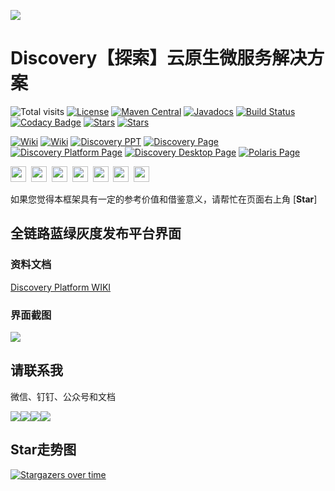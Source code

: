 ![](https://nepxion.github.io/Discovery/docs/discovery-doc/Banner.png)

# Discovery【探索】云原生微服务解决方案
![Total visits](https://visitor-badge.laobi.icu/badge?page_id=Nepxion&title=total%20visits)  [![License](https://img.shields.io/badge/License-Apache%202.0-blue.svg?label=license)](https://github.com/Nepxion/Discovery/blob/6.x.x/LICENSE)  [![Maven Central](https://img.shields.io/maven-central/v/com.nepxion/discovery.svg?label=maven)](https://search.maven.org/artifact/com.nepxion/discovery)  [![Javadocs](http://www.javadoc.io/badge/com.nepxion/discovery-plugin-framework-starter.svg)](http://www.javadoc.io/doc/com.nepxion/discovery-plugin-framework-starter)  [![Build Status](https://github.com/Nepxion/Discovery/workflows/build/badge.svg)](https://github.com/Nepxion/Discovery/actions)  [![Codacy Badge](https://app.codacy.com/project/badge/Grade/5c42eb719ef64def9cad773abd877e8b)](https://www.codacy.com/gh/Nepxion/Discovery/dashboard?utm_source=github.com&amp;utm_medium=referral&amp;utm_content=Nepxion/Discovery&amp;utm_campaign=Badge_Grade)  [![Stars](https://img.shields.io/github/stars/Nepxion/Discovery.svg?label=Stars&style=flat&logo=GitHub)](https://github.com/Nepxion/Discovery/stargazers)  [![Stars](https://gitee.com/Nepxion/Discovery/badge/star.svg?theme=gvp)](https://gitee.com/Nepxion/Discovery/stargazers)

[![Wiki](https://badgen.net/badge/icon/wiki?icon=wiki&label=GitHub)](https://github.com/Nepxion/Discovery/wiki)  [![Wiki](https://badgen.net/badge/icon/wiki?icon=wiki&label=Gitee)](https://gitee.com/nepxion/Discovery/wikis/pages?sort_id=3993615&doc_id=1124387)  [![Discovery PPT](https://img.shields.io/badge/Discovery%20-ppt-brightgreen?logo=Microsoft%20PowerPoint)](https://nepxion.github.io/Discovery/docs/link-doc/discovery-ppt.html)  [![Discovery Page](https://img.shields.io/badge/Discovery%20-page-brightgreen?logo=Microsoft%20Edge)](https://nepxion.github.io/Discovery/)  [![Discovery Platform Page](https://img.shields.io/badge/Discovery%20Platform%20-page-brightgreen?logo=Microsoft%20Edge)](https://nepxion.github.io/DiscoveryPlatform)  [![Discovery Desktop Page](https://img.shields.io/badge/Discovery%20Desktop%20-page-brightgreen?logo=Microsoft%20Edge)](https://nepxion.github.io/DiscoveryDesktop)  [![Polaris Page](https://img.shields.io/badge/Polaris%20-page-brightgreen?logo=Microsoft%20Edge)](https://polaris-paas.github.io/polaris-wiki)

<a href="https://github.com/Nepxion" tppabs="#" target="_blank"><img width="25" height="25" src="https://nepxion.github.io/Discovery/docs/icon-doc/github.png"></a>&nbsp;  <a href="https://gitee.com/Nepxion" tppabs="#" target="_blank"><img width="25" height="25" src="https://nepxion.github.io/Discovery/docs/icon-doc/gitee.png"></a>&nbsp;  <a href="https://search.maven.org/search?q=g:com.nepxion" tppabs="#" target="_blank"><img width="25" height="25" src="https://nepxion.github.io/Discovery/docs/icon-doc/maven.png"></a>&nbsp;  <a href="https://nepxion.github.io/Discovery/docs/contact-doc/wechat.jpg" tppabs="#" target="_blank"><img width="25" height="25" src="https://nepxion.github.io/Discovery/docs/icon-doc/wechat.png"></a>&nbsp;  <a href="https://nepxion.github.io/Discovery/docs/contact-doc/dingding.jpg" tppabs="#" target="_blank"><img width="25" height="25" src="https://nepxion.github.io/Discovery/docs/icon-doc/dingding.png"></a>&nbsp;  <a href="https://nepxion.github.io/Discovery/docs/contact-doc/gongzhonghao.jpg" tppabs="#" target="_blank"><img width="25" height="25" src="https://nepxion.github.io/Discovery/docs/icon-doc/gongzhonghao.png"></a>&nbsp;  <a href="mailto:1394997@qq.com" tppabs="#"><img width="25" height="25" src="https://nepxion.github.io/Discovery/docs/icon-doc/email.png"></a>

如果您觉得本框架具有一定的参考价值和借鉴意义，请帮忙在页面右上角 [**Star**]

## 全链路蓝绿灰度发布平台界面

### 资料文档
[Discovery Platform WIKI](https://nepxion.github.io/DiscoveryPlatform)

### 界面截图
![](https://nepxion.github.io/DiscoveryPlatform/docs/discovery-doc/BlueGreenGray-5.jpg)

## 请联系我
微信、钉钉、公众号和文档

![](https://nepxion.github.io/Discovery/docs/contact-doc/wechat-1.jpg)![](https://nepxion.github.io/Discovery/docs/contact-doc/dingding-1.jpg)![](https://nepxion.github.io/Discovery/docs/contact-doc/gongzhonghao-1.jpg)![](https://nepxion.github.io/Discovery/docs/contact-doc/document-1.jpg)

## Star走势图
[![Stargazers over time](https://starchart.cc/Nepxion/Discovery.svg)](https://starchart.cc/Nepxion/Discovery)